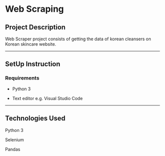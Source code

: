 # Web Scraping

## Project Description

Web Scraper project consists of getting the data of korean cleansers on Korean skincare website.
*****

## SetUp Instruction

### Requirements

* Python 3

* Text editor e.g. Visual Studio Code

*****

## Technologies Used

Python 3

Selenium

Pandas


